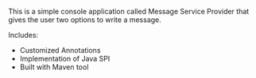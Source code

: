 
This is a simple console application called Message Service Provider that gives the
user two options to write a message.

Includes:
- Customized Annotations
- Implementation of Java SPI
- Built with Maven tool